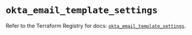 # `okta_email_template_settings`

Refer to the Terraform Registry for docs: [`okta_email_template_settings`](https://registry.terraform.io/providers/okta/okta/4.13.1/docs/resources/email_template_settings).
